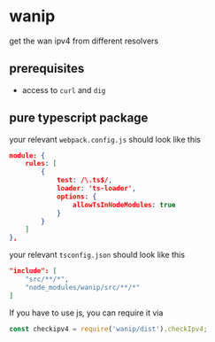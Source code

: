 # wanip
get the wan ipv4 from different resolvers

## prerequisites

* access to `curl` and `dig`


## pure typescript package

your relevant `webpack.config.js` should look like this
```json
module: {
    rules: [
        {
            test: /\.ts$/,
            loader: 'ts-loader',
            options: {
                allowTsInNodeModules: true
            }
        }
    ]
},
```
your relevant `tsconfig.json` should look like this
```json
"include": [
    "src/**/*",
    "node_modules/wanip/src/**/*"
]
```

If you have to use js, you can require it via
```js
const checkipv4 = require('wanip/dist').checkIpv4;
```
